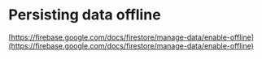# Persisting data offline

[https://firebase.google.com/docs/firestore/manage-data/enable-offline](https://firebase.google.com/docs/firestore/manage-data/enable-offline)

